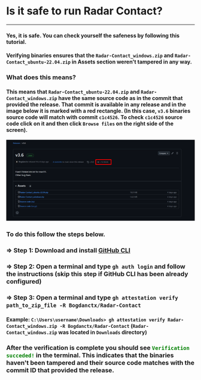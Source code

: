 # Is it safe to run Radar Contact?

---

#### Yes, it is safe. You can check yourself the safeness by following this tutorial.

#### Verifying binaries ensures that the ``Radar-Contact_windows.zip`` and ``Radar-Contact_ubuntu-22.04.zip`` in Assets section weren't tampered in any way.

### What does this means? 
#### This means that ``Radar-Contact_ubuntu-22.04.zip`` and ``Radar-Contact_windows.zip`` have the same source code as in the commit that provided the release. That commit is available in any release and in the image below it is marked with a red rectangle. (In this case, ``v3.6`` binaries source code will match with commit ``c1c4526``. To check ``c1c4526`` source code click on it and then click ``Browse files`` on the right side of the screen).
![](./attestation/commit.png)

### To do this follow the steps below.

### => Step 1: Download and install [GitHub CLI](https://cli.github.com/)
### => Step 2: Open a terminal and type ``gh auth login`` and follow the instructions (skip this step if GitHub CLI has been already configured)
### => Step 3: Open a terminal and type `gh attestation verify path_to_zip_file -R Bogdanctx/Radar-Contact`

#### Example: ``C:\Users\username\Downloads> gh attestation verify Radar-Contact_windows.zip -R Bogdanctx/Radar-Contact`` (``Radar-Contact_windows.zip`` was located in ``Downloads`` directory)

### After the verification is complete you should see <code style="color: green">Verification succeded!</code> in the terminal. This indicates that the binaries haven't been tampered and their source code matches with the commit ID that provided the release.